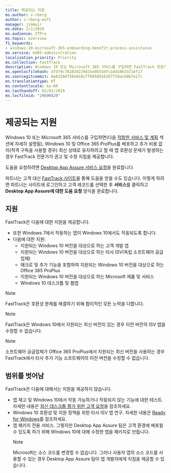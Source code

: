 ```yaml
---
title: 제공되는 지원
ms.author: v-rberg
author: v-rberg-msft
manager: jimmuir
ms.date: 2/2/2019
ms.audience: ITPro
ms.topic: overview
f1_keywords:
- windows-10-microsoft-365-onboarding-benefit-process-assistance
ms.service: m365-administration
localization_priority: Priority
ms.collection: FastTrack
description: Windows 10 또는 Microsoft 365 서비스를 구입하면 FastTrack 전문가가 Windows 10 및 Office 365 ProPlus를 배포하고 추가 비용 없이(적격 구독을 사용할 경우) 최신 상태로 유지하기 위한 권고 및 수정 지침을 제공합니다.
ms.openlocfilehash: d7d79c78102d229d15e0b55dfc18d1063371ef17
ms.sourcegitcommit: 0a8250d759e010cff6958016267f29acb0b7e17c
ms.translationtype: HT
ms.contentlocale: ko-KR
ms.lasthandoff: 02/01/2019
ms.locfileid: "29696629"
---
```

# <a name="assistance-offered"></a>제공되는 지원  

Windows 10 또는 Microsoft 365 서비스를 구입하면(다음 [적합한 서비스 및 계획](M365-eligible-services-and-plans.md) 섹션에 자세히 설명됨), Windows 10 및 Office 365 ProPlus를 배포하고 추가 비용 없이(적격 구독을 사용할 경우) 최신 상태로 유지하려고 할 때 앱 호환성 문제가 발생하는 경우 FastTrack 전문가가 권고 및 수정 지침을 제공합니다.

도움을 요청하려면 [Desktop App Assure 서비스 요청](https://go.microsoft.com/fwlink/?linkid=2022721)을 완료합니다.

파트너는 고객 대신 [FastTrack 사이트](https://go.microsoft.com/fwlink/?linkid=780698)를 통해 도움을 얻을 수도 있습니다. 이렇게 하려면 파트너는 사이트에 로그인하고 고객 레코드를 선택한 후 **서비스**를 클릭하고 **Desktop App Assure에 대한 도움 요청** 양식을 완료합니다.

## <a name="assistance"></a>지원

FastTrack은 다음에 대한 지원을 제공합니다.
- 또한 Windows 7에서 작동하는 앱이 Windows 10에서도 작동되도록 합니다.
- 다음에 대한 지원:
    - 지원되는 Windows 10 버전을 대상으로 하는 고객 개발 앱
    - 지원되는 Windows 10 버전을 대상으로 하는 타사 ISV(독립 소프트웨어 공급업체)
    - 매크로 및 추가 기능을 포함하여 지원되는 Windows 10 버전을 대상으로 하는 Office 365 ProPlus
    - 지원되는 Windows 10 버전을 대상으로 하는 Microsoft 제품 및 서비스
    - Windows 10 데스크톱 및 웹앱
> [!NOTE]
> FastTrack은 호환성 문제를 해결하기 위해 합리적인 모든 노력을 다합니다. 

> [!NOTE]
> FastTrack은 Windows 10에서 지원되는 최신 버전이 있는 경우 이전 버전의 ISV 앱을 수정할 수 없습니다.

> [!NOTE]
> 소프트웨어 공급업체가 Office 365 ProPlus에서 지원되는 최신 버전을 사용하는 경우 FastTrack에서 타사 추가 기능 소프트웨어의 이전 버전을 수정할 수 없습니다.

## <a name="out-of-scope"></a>범위를 벗어남

FastTrack은 다음에 대해서는 지원을 제공하지 않습니다.
- 앱 재고 및 Windows 10에서 작동 가능하거나 작동되지 않는 기능에 대한 테스트. 자세한 내용은 [최신 데스크톱 평가 위한 고객 요청](https://go.microsoft.com/fwlink/?linkid=2053818)을 참조하세요.
- Windows 10 호환성 및 지원 정책을 위한 타사 ISV 앱 연구. 자세한 내용은 [Ready for Windows](https://go.microsoft.com/fwlink/?linkid=2054580)를 참조하세요.
- 앱 패키지 전용 서비스. 그렇지만 Desktop App Assure 팀은 고객 환경에 배포될 수 있도록 하기 위해 WIndows 10에 대해 수정한 앱을 패키지로 만듭니다.
    > [!NOTE]
    > Microsoft는 소스 코드를 변경할 수 없습니다. 그러나 사용자 앱의 소스 코드를 사용할 수 있는 경우 Desktop App Assure 팀이 앱 개발자에게 지침을 제공할 수 있습니다.



